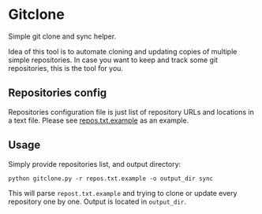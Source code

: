 # Gitclone

Simple git clone and sync helper.

Idea of this tool is to automate cloning and updating copies of multiple simple repositories.
In case you want to keep and track some git repositories, this is the tool for you.


## Repositories config

Repositories configuration file is just list of repository URLs and locations in
a text file. Please see [repos.txt.example](repos.txt.example) as an example.

## Usage

Simply provide repositories list, and output directory:

    python gitclone.py -r repos.txt.example -o output_dir sync

This will parse `repost.txt.example` and trying to clone or update every
repository one by one. Output is located in `output_dir`.
